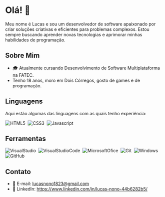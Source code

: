 # Olá! 👋

Meu nome é Lucas e sou um desenvolvedor de software apaixonado por criar soluções criativas e eficientes para problemas complexos. Estou sempre buscando aprender novas tecnologias e aprimorar minhas habilidades de programação.

## Sobre Mim

- 🎓 Atualmente cursando Desenvolvimento de Software Multiplataforma na FATEC.
- Tenho 18 anos, moro em Dois Córregos, gosto de games e de programação.

## Linguagens

Aqui estão algumas das linguagens com as quais tenho experiência:

![HTML5](https://img.shields.io/badge/HTML5-E34F26?style=for-the-badge&logo=html5&logoColor=white)&nbsp;
![CSS3](https://img.shields.io/badge/CSS3-1572B6?style=for-the-badge&logo=css3&logoColor=white)&nbsp;
![Javascript](https://img.shields.io/badge/JavaScript-323330?style=for-the-badge&logo=javascript&logoColor=F7DF1E)&nbsp;

## Ferramentas
![VisualStudio](https://img.shields.io/badge/Visual_Studio-5C2D91?style=for-the-badge&logo=visual%20studio&logoColor=white)&nbsp;
![VisualStudioCode](https://img.shields.io/badge/Visual_Studio_Code-0078D4?style=for-the-badge&logo=visual%20studio%20code&logoColor=white)&nbsp;
![MicrosoftOfice](https://img.shields.io/badge/Microsoft_Office-D83B01?style=for-the-badge&logo=microsoft-office&logoColor=white)&nbsp;
![Git](https://img.shields.io/badge/GIT-E44C30?style=for-the-badge&logo=git&logoColor=white)&nbsp;
![Windows](https://img.shields.io/badge/Windows-0078D6?style=for-the-badge&logo=windows&logoColor=white)&nbsp;
![GitHub](https://img.shields.io/badge/GitHub-100000?style=for-the-badge&logo=github&logoColor=white)&nbsp;

## Contato

- 📧 E-mail: lucasnono1823@gmail.com
- 💼 LinkedIn: https://www.linkedin.com/in/lucas-nono-44b6282b5/


